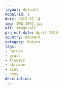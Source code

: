 ```yaml
---
layout: default
modal-id: 1
date: 2015-07-14
img: IMG_3897.jpg
alt: image-alt
project-date: April 2014
country: Denmark
category: Nature
tags: 
- nature
- grass
- flowers
- ukraine
- kiev
- cosy
description:  
---
```

